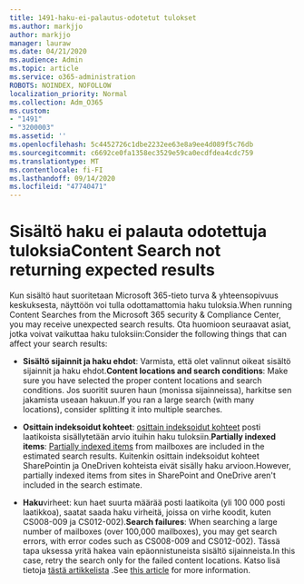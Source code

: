 ```yaml
---
title: 1491-haku-ei-palautus-odotetut tulokset
ms.author: markjjo
author: markjjo
manager: lauraw
ms.date: 04/21/2020
ms.audience: Admin
ms.topic: article
ms.service: o365-administration
ROBOTS: NOINDEX, NOFOLLOW
localization_priority: Normal
ms.collection: Adm_O365
ms.custom:
- "1491"
- "3200003"
ms.assetid: ''
ms.openlocfilehash: 5c4452726c1dbe2232ee63e8a9ee4d089f5c76db
ms.sourcegitcommit: c6692ce0fa1358ec3529e59ca0ecdfdea4cdc759
ms.translationtype: MT
ms.contentlocale: fi-FI
ms.lasthandoff: 09/14/2020
ms.locfileid: "47740471"
---
```

# <a name="content-search-not-returning-expected-results"></a><span data-ttu-id="ab307-102">Sisältö haku ei palauta odotettuja tuloksia</span><span class="sxs-lookup"><span data-stu-id="ab307-102">Content Search not returning expected results</span></span>

<span data-ttu-id="ab307-103">Kun sisältö haut suoritetaan Microsoft 365-tieto turva & yhteensopivuus keskuksesta, näyttöön voi tulla odottamattomia haku tuloksia.</span><span class="sxs-lookup"><span data-stu-id="ab307-103">When running Content Searches from the Microsoft 365 security & Compliance Center, you may receive unexpected search results.</span></span> <span data-ttu-id="ab307-104">Ota huomioon seuraavat asiat, jotka voivat vaikuttaa haku tuloksiin:</span><span class="sxs-lookup"><span data-stu-id="ab307-104">Consider the following things that can affect your search results:</span></span>

- <span data-ttu-id="ab307-105">**Sisältö sijainnit ja haku ehdot**: Varmista, että olet valinnut oikeat sisältö sijainnit ja haku ehdot.</span><span class="sxs-lookup"><span data-stu-id="ab307-105">**Content locations and search conditions**: Make sure you have selected the proper content locations and search conditions.</span></span> <span data-ttu-id="ab307-106">Jos suoritit suuren haun (monissa sijainneissa), harkitse sen jakamista useaan hakuun.</span><span class="sxs-lookup"><span data-stu-id="ab307-106">If you ran a large search (with many locations), consider splitting it into multiple searches.</span></span>

- <span data-ttu-id="ab307-107">**Osittain indeksoidut kohteet**:  [osittain indeksoidut kohteet](https://docs.microsoft.com/microsoft-365/compliance/partially-indexed-items-in-content-search) posti laatikoista sisällytetään arvio ituihin haku tuloksiin.</span><span class="sxs-lookup"><span data-stu-id="ab307-107">**Partially indexed items**:  [Partially indexed items](https://docs.microsoft.com/microsoft-365/compliance/partially-indexed-items-in-content-search) from mailboxes are included in the estimated search results.</span></span> <span data-ttu-id="ab307-108">Kuitenkin osittain indeksoidut kohteet SharePointin ja OneDriven kohteista eivät sisälly haku arvioon.</span><span class="sxs-lookup"><span data-stu-id="ab307-108">However, partially indexed items from sites in SharePoint and OneDrive aren't included in the search estimate.</span></span>

- <span data-ttu-id="ab307-109">**Haku**virheet: kun haet suurta määrää posti laatikoita (yli 100 000 posti laatikkoa), saatat saada haku virheitä, joissa on virhe koodit, kuten CS008-009 ja CS012-002).</span><span class="sxs-lookup"><span data-stu-id="ab307-109">**Search failures**: When searching a large number of mailboxes (over 100,000 mailboxes), you may get search errors, with error codes such as CS008-009 and CS012-002).</span></span> <span data-ttu-id="ab307-110">Tässä tapa uksessa yritä hakea vain epäonnistuneista sisältö sijainneista.</span><span class="sxs-lookup"><span data-stu-id="ab307-110">In this case, retry the search only for the failed content locations.</span></span> <span data-ttu-id="ab307-111">Katso lisä tietoja  [tästä artikkelista](https://docs.microsoft.com/microsoft-365/compliance/retry-failed-content-search) .</span><span class="sxs-lookup"><span data-stu-id="ab307-111">See  [this article](https://docs.microsoft.com/microsoft-365/compliance/retry-failed-content-search) for more information.</span></span>
